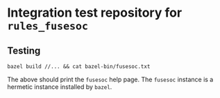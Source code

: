 # Integration test repository for `rules_fusesoc`

## Testing

```
bazel build //... && cat bazel-bin/fusesoc.txt
```

The above should print the `fusesoc` help page. The `fusesoc` instance is a
hermetic instance installed by `bazel`.

